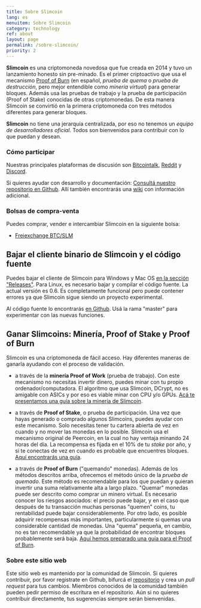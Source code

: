 ```yaml
---
title: Sobre Slimcoin
lang: es
menuitem: Sobre Slimcoin
category: technology
ref: about
layout: page
permalink: /sobre-slimcoin/
priority: 2
---
```


**Slimcoin** es una criptomoneda novedosa que fue creada en 2014 y tuvo un lanzamiento honesto sin pre-minado. Es el primer criptoactivo que usa el mecanismo [Proof of Burn](https://en.bitcoin.it/wiki/Proof_of_burn) (en español, *prueba de quema* o *prueba de destrucción*, pero mejor entendible como *minería virtual*) para generar bloques. Además usa las pruebas de trabajo y la prueba de participación (Proof of Stake) conocidas de otras criptomonedas. De esta manera Slimcoin se convirtió en la primera criptomoneda con tres métodos diferentes para generar bloques.

**Slimcoin** no tiene una jerarquía centralizada, por eso no tenemos un *equipo de desarrolladores oficial*. Todos son bienvenidos para contribuir con lo que puedan y desean.

### Cómo participar

Nuestras principales plataformas de discusión son [Bitcointalk](https://bitcointalk.org/index.php?topic=1141676.0), [Reddit](http://reddit.com/r/slimcoin) y [Discord](https://discord.com/invite/ffeDjmV). 

Si quieres ayudar con desarrollo y documentación: [Consultá nuestro repositorio en Github](https://github.com/slimcoin-project/). Allí también encontrarás una [wiki](https://github.com/slimcoin-project/Slimcoin/wiki) con información adicional.

### Bolsas de compra-venta

Puedes comprar, vender e intercambiar Slimcoin en la siguiente bolsa:

*   [Freiexchange BTC/SLM](https://freiexchange.com/market/SLM/BTC)

## Bajar el cliente binario de Slimcoin y el código fuente

Puedes bajar el cliente de Slimcoin para Windows y Mac OS [en la sección "Releases"](https://github.com/slimcoin-project/Slimcoin/releases). Para Linux, es necesario bajar y compilar el código fuente. La actual versión es 0.6. Es completamente funcional pero puede contener errores ya que Slimcoin sigue siendo un proyecto experimental.

Al código fuente lo encontrarás [en Github](https://github.com/slimcoin-project/Slimcoin). Usá la rama "master" para experimentar con las nuevas funciones.

## Ganar Slimcoins: Minería, Proof of Stake y Proof of Burn

Slimcoin es una criptomoneda de fácil acceso. Hay diferentes maneras de ganarla ayudando con el proceso de validación.

* a través de la **minería Proof of Work** (prueba de trabajo). Con este mecanismo no necesitas invertir dinero, puedes minar con tu propio ordenador/computadora. El algoritmo que usa Slimcoin, DCrypt, no es amigable con ASICs y por eso es viable minar con CPU y/o GPUs. [Acá te presentamos una guía sobre la minería de Slimcoin](/mining-guide/).

* a través de **Proof of Stake**, o prueba de participación. Una vez que hayas generado o comprado algunos Slimcoins, puedes ayudar con este mecanismo. Solo necesitas tener tu cartera abierta de vez en cuando y no mover las monedas en lo posible. Slimcoin usa el mecanismo original de Peercoin, en la cual no hay ventaja minando 24 horas del día. La recompensa es fijada en el 10% de tu *stake* por año, y si te conectas de vez en cuando es probable que encuentres bloques. [Aquí encontrarás una guía](/proof-of-stake-guide/).

* a través de **Proof of Burn** ("quemando" monedas). Además de los métodos descritos arriba, ofrecemos el método único de la *prueba de quemado*. Este método es recomendable para los que puedan y quieran invertir una suma relativamente alta a largo plazo. "Quemar" monedas puede ser descrito como comprar un minero virtual. Es necesario conocer los riesgos asociados: el precio puede bajar, y en el caso que después de tu transacción muchas personas "quemen" coins, tu rentabilidad puede bajar considerablemente. Por otro lado, es posible adquirir recompensas más importantes, particularmente si quemas una considerable cantidad de monedas. Una "quema" pequeña, en cambio, no es tan recomendable ya que la probabilidad de encontrar bloques probablemente será baja. [Aquí hemos preparado una guía para el Proof of Burn](/proof-of-burn-guide/).

### Sobre este sitio web

Este sitio web es mantenido por la comunidad de Slimcoin. Si quieres contribuir, por favor registrate en Github, bifurcá el [repositorio](https://github.com/slimcoin-project/slimcoin-project.github.io) y crea un *pull request* para tus cambios. Miembros conocidos de la comunidad también pueden pedir permiso de escritura en el repositorio. Aún si no quieres contribuir directamente, tus sugerencias siempre serán bienvenidas.
